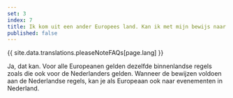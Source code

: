 ```yaml
---
set: 3
index: 7
title: Ik kom uit een ander Europees land. Kan ik met mijn bewijs naar een evenement of locatie in Nederland?
published: false
---
```

{{ site.data.translations.pleaseNoteFAQs[page.lang] }}

Ja, dat kan. Voor alle Europeanen gelden dezelfde binnenlandse regels zoals die ook voor de Nederlanders gelden. Wanneer de bewijzen voldoen aan de Nederlandse regels, kan je als Europeaan ook naar evenementen in Nederland. 
